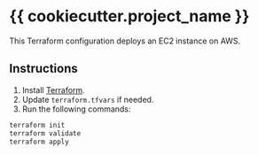 # {{ cookiecutter.project_name }}

This Terraform configuration deploys an EC2 instance on AWS.

## Instructions

1. Install [Terraform](https://www.terraform.io/).
2. Update `terraform.tfvars` if needed.
3. Run the following commands:

```bash
terraform init
terraform validate
terraform apply
```
